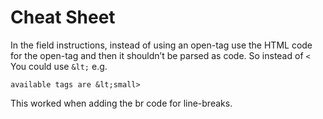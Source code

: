 # Cheat Sheet

In the field instructions, instead of using an open-tag use the HTML code for the open-tag and then it shouldn’t be parsed as code. So instead of `<` You could use `&lt;` e.g.

`available tags are &lt;small>`

This worked when adding the br code for line-breaks.